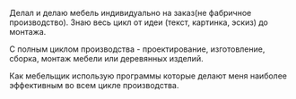 


Делал и делаю мебель индивидуально на заказ(не фабричное производство). Знаю весь цикл от идеи (текст, картинка, эскиз) до монтажа.

С полным циклом производства - проектирование, изготовление, сборка, монтаж мебели или деревянных изделий.

Как мебельщик использую программы которые делают меня наиболее эффективным во всем цикле производства.